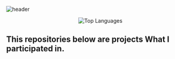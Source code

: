 ![header](https://capsule-render.vercel.app/api?type=wave&color=auto&height=300&section=header&text=Welcome!I'mDongsu!&fontSize=60)
<div align="center">
  <img src="https://github-readme-stats.vercel.app/api/top-langs/?username=dongso03&layout=compact" alt="Top Languages" />
</div>


## This repositories below are projects What I participated in.
